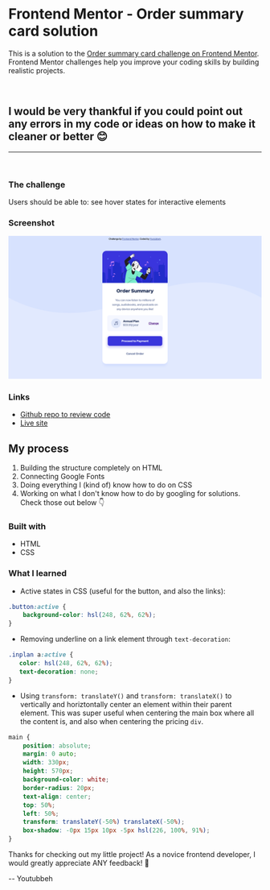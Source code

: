 # Frontend Mentor - Order summary card solution

This is a solution to the [Order summary card challenge on Frontend Mentor](https://www.frontendmentor.io/challenges/order-summary-component-QlPmajDUj). Frontend Mentor challenges help you improve your coding skills by building realistic projects. 

<br>

## I would be very thankful if you could point out any errors in my code or ideas on how to make it cleaner or better 😊

<hr>
<br>

### The challenge

Users should be able to: see hover states for interactive elements

### Screenshot

![](images/Screenshot.png)

### Links

- [Github repo to review code](https://github.com/youtubbeh/Fmentor-Order-Summary)
- [Live site](https://your-live-site-url.com)

## My process

1. Building the structure completely on HTML
2. Connecting Google Fonts
3. Doing everything I (kind of) know how to do on CSS
4. Working on what I don't know how to do by googling for solutions. Check those out below 👇

### Built with

- HTML
- CSS

### What I learned

- Active states in CSS (useful for the button, and also the links):
```css
.button:active {
    background-color: hsl(248, 62%, 62%);
}
 ```

 - Removing underline on a link element through ``text-decoration``:
 ```css
 .inplan a:active {
    color: hsl(248, 62%, 62%);
    text-decoration: none;
 }
```
- Using ``transform: translateY()`` and ``transform: translateX()`` to vertically and horiztontally center an element within their parent element. This was super useful when centering the main box where all the content is, and also when centering the pricing ``div``.
```css
main {
    position: absolute;
    margin: 0 auto;
    width: 330px;
    height: 570px;
    background-color: white;
    border-radius: 20px;
    text-align: center;
    top: 50%;
    left: 50%;
    transform: translateY(-50%) translateX(-50%);
    box-shadow: -0px 15px 10px -5px hsl(226, 100%, 91%);
}
```

Thanks for checking out my little project! As a novice frontend developer, I would greatly appreciate ANY feedback! 🙏

-- Youtubbeh
